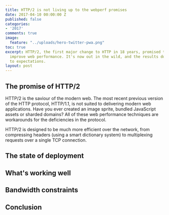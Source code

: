 ```yaml
---
title: HTTP/2 is not living up to the webperf promises
date: 2017-04-10 00:00:00 Z
published: false
categories:
- '2017'
comments: true
image:
  feature: "../uploads/hero-twitter-pwa.png"
toc: true
excerpt: HTTP/2, the first major change to HTTP in 18 years, promised to dramatically
  improve web performance. It's now out in the wild, and the results do not live up
  to expectations.
layout: post
---
```


## The promise of HTTP/2
HTTP/2 is the saviour of the modern web. The most recent previous version of the HTTP protocol, HTTP/1.1, is not suited to delivering modern web applications. Have you ever created an image sprite, bundled JavaScript assets or sharded domains? All of these web performance techniques are workarounds for the deficiencies in the protocol.

HTTP/2 is designed to be much more efficient over the network, from compressing headers (using a smart dictionary system) to multiplexing requests over a single TCP connection.

## The state of deployment

## What's working well

## Bandwidth constraints

## Conclusion